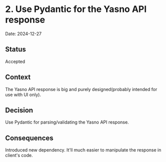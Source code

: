 # 2. Use Pydantic for the Yasno API response

Date: 2024-12-27

## Status

Accepted

## Context

The Yasno API response is big and purely designed(probably intended for use with UI only).

## Decision

Use Pydantic for parsing/validating the Yasno API response.

## Consequences

Introduced new dependency.
It'll much easier to manipulate the response in client's code.  
